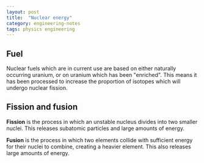 ```yaml
---
layout: post
title:  "Nuclear energy"
category: engineering-notes
tags: physics engineering
---
```


## Fuel

Nuclear fuels which are in current use are based on either naturally
occurring uranium, or on uranium which has been "enriched". This means
it has been processed to increase the proportion of isotopes which
will undergo nuclear fission.

## Fission and fusion

**Fission** is the process in which an unstable nucleus divides into
two smaller nuclei. This releases subatomic particles and large
amounts of energy.

**Fusion** is the process in which two elements collide with
sufficient energy for their nuclei to combine, creating a heavier
element. This also releases large amounts of energy.